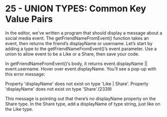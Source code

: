 # 25 - UNION TYPES: Common Key Value Pairs

In the editor, we’ve written a program that should display a message about a social media event. The getFriendNameFromEvent() function takes an event, then returns the friend’s displayName or username. Let’s start by adding a type to the getFriendNameFromEvent()’s event parameter. Use a union to allow event to be a Like or a Share, then save your code.

In getFriendNameFromEvent()‘s body, it returns event.displayName || event.username. Hover over event.displayName. You’ll see a pop-up with this error message:

Property 'displayName' does not exist on type 'Like | Share'.
Property 'displayName' does not exist on type 'Share'.(2339)

This message is pointing out that there’s no displayName property on the Share type. In the Share type, add a displayName of type string, just like on the Like type.
